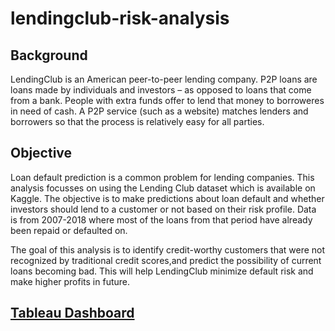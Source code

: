 # lendingclub-risk-analysis

## Background
LendingClub is an American peer-to-peer lending company. P2P loans are loans made by individuals and investors – as opposed to loans that come from a bank. People with extra funds offer to lend that money to borroweres in need of cash. A P2P service (such as a website) matches lenders and borrowers so that the process is relatively easy for all parties.

## Objective
Loan default prediction is a common problem for lending companies. This analysis focusses on using the Lending Club dataset which is available on Kaggle. The objective is to make predictions about loan default and whether investors should lend to a customer or not based on their risk profile. Data is from 2007-2018 where most of the loans from that period have already been repaid or defaulted on.

The goal of this analysis is to identify credit-worthy customers that were not recognized by traditional credit scores,and predict the possibility of current loans becoming bad. This will help LendingClub minimize default risk and make higher profits in future.


## [Tableau Dashboard](https://public.tableau.com/app/profile/priyanka.bhatnagar/viz/LCRiskanalysis2007-18/LendingClubRiskAnalysis)
